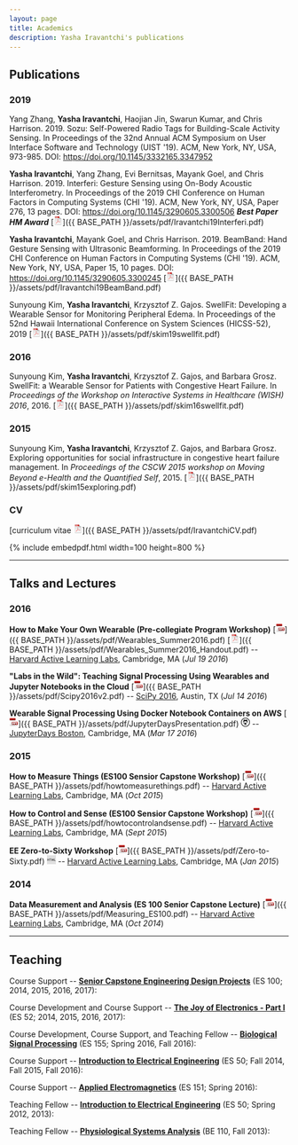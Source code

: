 ```yaml
---
layout: page
title: Academics
description: Yasha Iravantchi's publications
---
```



## Publications

### 2019

Yang Zhang, **Yasha Iravantchi**, Haojian Jin, Swarun Kumar, and Chris Harrison. 2019. Sozu: Self-Powered Radio Tags for Building-Scale Activity Sensing. In Proceedings of the 32nd Annual ACM Symposium on User Interface Software and Technology (UIST '19). ACM, New York, NY, USA, 973-985. DOI: https://doi.org/10.1145/3332165.3347952 


**Yasha Iravantchi**, Yang Zhang, Evi Bernitsas, Mayank Goel, and Chris Harrison. 2019. Interferi: Gesture Sensing using On-Body Acoustic Interferometry. In Proceedings of the 2019 CHI Conference on Human Factors in Computing Systems (CHI '19). ACM, New York, NY, USA, Paper 276, 13 pages. DOI: https://doi.org/10.1145/3290605.3300506 **_Best Paper HM Award_**
[![pdf](/assets/icons16/pdf-icon.png)]({{ BASE_PATH }}/assets/pdf/Iravantchi19Interferi.pdf)


**Yasha Iravantchi**, Mayank Goel, and Chris Harrison. 2019. BeamBand: Hand Gesture Sensing with Ultrasonic Beamforming. In Proceedings of the 2019 CHI Conference on Human Factors in Computing Systems (CHI '19). ACM, New York, NY, USA, Paper 15, 10 pages. DOI: https://doi.org/10.1145/3290605.3300245
[![pdf](/assets/icons16/pdf-icon.png)]({{ BASE_PATH }}/assets/pdf/Iravantchi19BeamBand.pdf)


Sunyoung Kim, **Yasha Iravantchi**, Krzysztof Z. Gajos. SwellFit: Developing a Wearable Sensor for Monitoring Peripheral Edema. In Proceedings of the 52nd Hawaii International Conference on System Sciences (HICSS-52), 2019
[![pdf](/assets/icons16/pdf-icon.png)]({{ BASE_PATH }}/assets/pdf/skim19swellfit.pdf)

### 2016

Sunyoung Kim, **Yasha Iravantchi**, Krzysztof Z. Gajos, and Barbara Grosz. SwellFit: a Wearable Sensor for Patients with Congestive Heart Failure. In *Proceedings of the Workshop on Interactive Systems in Healthcare (WISH) 2016*, 2016.
[![pdf](/assets/icons16/pdf-icon.png)]({{ BASE_PATH }}/assets/pdf/skim16swellfit.pdf)


### 2015

Sunyoung Kim, **Yasha Iravantchi**, Krzysztof Z. Gajos, and Barbara Grosz. Exploring opportunities for social infrastructure in congestive heart failure management. In *Proceedings of the CSCW 2015 workshop on Moving Beyond e-Health and the Quantified Self*, 2015.
[![pdf](/assets/icons16/pdf-icon.png)]({{ BASE_PATH }}/assets/pdf/skim15exploring.pdf)

### CV

[curriculum vitae ![CV as pdf](/assets/icons16/pdf-icon.png)]({{ BASE_PATH }}/assets/pdf/IravantchiCV.pdf)

{% include embedpdf.html width=100 height=800 %}


---

## Talks and Lectures

###  2016

**How to Make Your Own Wearable (Pre-collegiate Program Workshop)**
[![ppt](/assets/icons16/ppt-icon.png)]({{ BASE_PATH }}/assets/pdf/Wearables_Summer2016.pdf)
[![pdf](/assets/icons16/pdf-icon.png)]({{ BASE_PATH }}/assets/pdf/Wearables_Summer2016_Handout.pdf) -- [Harvard Active Learning Labs](https://www.seas.harvard.edu/active-learning-labs), Cambridge, MA 
(_Jul 19 2016_)

**"Labs in the Wild": Teaching Signal Processing Using Wearables and Jupyter Notebooks in the Cloud**
[![ppt](/assets/icons16/ppt-icon.png)]({{ BASE_PATH }}/assets/pdf/Scipy2016v2.pdf) -- [SciPy 2016](http://scipy2016.scipy.org/ehome/index.php?eventid=146062&tabid=332930&), Austin, TX
(_Jul 14 2016_)


**Wearable Signal Processing Using Docker Notebook Containers on AWS**
[![ppt](/assets/icons16/ppt-icon.png)]({{ BASE_PATH }}/assets/pdf/JupyterDaysPresentation.pdf)
[![github](/assets/icons16/github-icon.png)](https://github.com/odewahn/jdboston16) -- [JupyterDays Boston](http://altbibl.io/gazette/jupyterdays-day-1/), Cambridge, MA
(_Mar 17 2016_)



###  2015


**How to Measure Things (ES100 Sensior Capstone Workshop)**
[![ppt](/assets/icons16/ppt-icon.png)]({{ BASE_PATH }}/assets/pdf/howtomeasurethings.pdf) -- [Harvard Active Learning Labs](https://www.seas.harvard.edu/active-learning-labs), Cambridge, MA 
(_Oct 2015_)

**How to Control and Sense (ES100 Sensior Capstone Workshop)**
[![ppt](/assets/icons16/ppt-icon.png)]({{ BASE_PATH }}/assets/pdf/howtocontrolandsense.pdf) -- [Harvard Active Learning Labs](https://www.seas.harvard.edu/active-learning-labs), Cambridge, MA 
(_Sept 2015_)

**EE Zero-to-Sixty Workshop**
[![ppt](/assets/icons16/ppt-icon.png)]({{ BASE_PATH }}/assets/pdf/Zero-to-Sixty.pdf)
[![html](/assets/icons16/html-icon.png)](https://www.seas.harvard.edu/teaching-labs/wintersession-2015) -- [Harvard Active Learning Labs](https://www.seas.harvard.edu/active-learning-labs), Cambridge, MA 
(_Jan 2015_)



###  2014

**Data Measurement and Analysis (ES 100 Senior Capstone Lecture)**
[![ppt](/assets/icons16/ppt-icon.png)]({{ BASE_PATH }}/assets/pdf/Measuring_ES100.pdf) -- [Harvard Active Learning Labs](https://www.seas.harvard.edu/active-learning-labs), Cambridge, MA 
(_Oct 2014_)


---

## Teaching


Course Support -- **[Senior Capstone Engineering Design Projects](http://isites.harvard.edu/course/colgsas-7535)** (ES 100; 2014, 2015, 2016, 2017): 



Course Development and Course Support -- **[The Joy of Electronics - Part I](https://locator.tlt.harvard.edu/course/colgsas-109809)** (ES 52; 2014, 2015, 2016, 2017): 


Course Development, Course Support, and Teaching Fellow -- **[Biological Signal Processing](https://courses.harvard.edu/detail?q=id:d_colgsas_2015_2_109358_001&returnUrl=search%3Ffq_school_nm%3Dschool_nm%253A%2522Faculty%2520of%2520Arts%2520and%2520Sciences%2522%26fq_dept_area_category%3Ddept_area_category%253A%2522Engineering%2520Sciences%2522%26q%3D%26sort%3Dcourse_title%2520asc%26start%3D0%26rows%3D25)** (ES 155; Spring 2016, Fall 2016): 





Course Support -- **[Introduction to Electrical Engineering](http://isites.harvard.edu/course/colgsas-4499)** (ES 50; Fall 2014, Fall 2015, Fall 2016): 




Course Support -- **[Applied Electromagnetics](https://locator.tlt.harvard.edu/course/colgsas-143005)** (ES 151; Spring 2016): 

	


Teaching Fellow -- **[Introduction to Electrical Engineering](http://isites.harvard.edu/course/colgsas-4499)** (ES 50; Spring 2012, 2013): 


	

Teaching Fellow -- **[Physiological Systems Analysis](http://isites.harvard.edu/course/colgsas-8197)** (BE 110, Fall 2013): 




